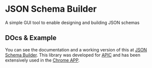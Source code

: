 # JSON Schema Builder
A simple GUI tool to enable designing and building JSON schemas

## DOcs & Example
You can see the documentation and a working version of this at [JSON Schema Builder](https://bjdash.github.io/JSON-Schema-Builder/). 
This library was developed for [APIC](http://myapic.com) and has been extensively used in the [Chrome APP](https://chrome.google.com/webstore/detail/apic-complete-api-solutio/ggnhohnkfcpcanfekomdkjffnfcjnjam).
